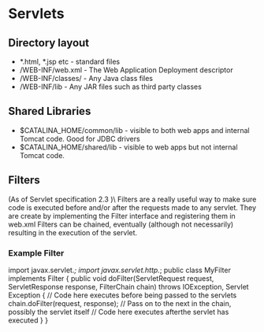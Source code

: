 # Servlets



## Directory layout

  * *.html, *.jsp etc - standard files
  * /WEB-INF/web.xml - The Web Application Deployment descriptor
  * /WEB-INF/classes/ - Any Java class files
  * /WEB-INF/lib - Any JAR files such as third party classes


## Shared Libraries
  * $CATALINA_HOME/common/lib - visible to both web apps and internal Tomcat code.  Good for JDBC drivers
  * $CATALINA_HOME/shared/lib - visible to web apps but not internal Tomcat code.




## Filters
(As of Servlet specification 2.3 )\\
Filters are a really useful way to make sure code is executed before and/or after the requests made to any servlet.  They are create by implementing the Filter interface and registering them in web.xml  Filters can be chained, eventually (although not necessarily) resulting in the execution of the servlet.

### Example Filter

  import javax.servlet.*;
  import javax.servlet.http.*;
  public class MyFilter implements Filter {
    public void doFilter(ServletRequest request, ServletResponse response, FilterChain chain)
                         throws IOException, Servlet Exception {
      // Code here executes before being passed to the servlets
      chain.doFilter(request, response);  // Pass on to the next in the chain, possibly the servlet itself
      // Code here executes afterthe servlet has executed
    }
  }
      